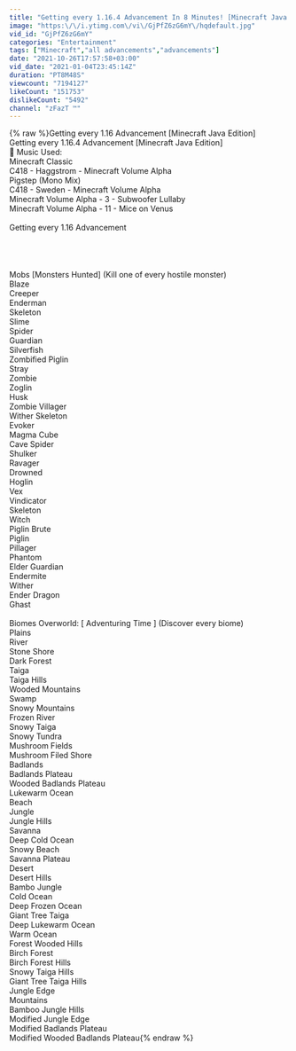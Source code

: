 ```yaml
---
title: "Getting every 1.16.4 Advancement In 8 Minutes! [Minecraft Java Edition]"
image: "https:\/\/i.ytimg.com\/vi\/GjPfZ6zG6mY\/hqdefault.jpg"
vid_id: "GjPfZ6zG6mY"
categories: "Entertainment"
tags: ["Minecraft","all advancements","advancements"]
date: "2021-10-26T17:57:58+03:00"
vid_date: "2021-01-04T23:45:14Z"
duration: "PT8M48S"
viewcount: "7194127"
likeCount: "151753"
dislikeCount: "5492"
channel: "zFazT ™"
---
```

{% raw %}Getting every 1.16 Advancement [Minecraft Java Edition]<br />Getting every 1.16.4 Advancement [Minecraft Java Edition]<br />🎵 Music Used:<br />Minecraft Classic<br />C418 - Haggstrom - Minecraft Volume Alpha<br />Pigstep (Mono Mix)<br />C418  - Sweden - Minecraft Volume Alpha<br />Minecraft Volume Alpha - 3 - Subwoofer Lullaby<br />Minecraft Volume Alpha - 11 - Mice on Venus<br /><br />Getting every 1.16 Advancement<br /><br /><br /><br /><br />Mobs [Monsters Hunted] (Kill one of every hostile monster)<br />Blaze<br />Creeper<br />Enderman<br />Skeleton<br />Slime<br />Spider<br />Guardian<br />Silverfish<br />Zombified Piglin<br />Stray<br />Zombie<br />Zoglin<br />Husk<br />Zombie Villager<br />Wither Skeleton<br />Evoker<br />Magma Cube<br />Cave Spider<br />Shulker<br />Ravager<br />Drowned<br />Hoglin<br />Vex<br />Vindicator<br />Skeleton<br />Witch<br />Piglin Brute<br />Piglin<br />Pillager<br />Phantom<br />Elder Guardian<br />Endermite<br />Wither<br />Ender Dragon<br />Ghast<br /><br />Biomes Overworld: [ Adventuring Time ] (Discover every biome)<br />Plains<br />River<br />Stone Shore<br />Dark Forest<br />Taiga<br />Taiga Hills<br />Wooded Mountains<br />Swamp<br />Snowy Mountains<br />Frozen River<br />Snowy Taiga<br />Snowy Tundra<br />Mushroom Fields<br />Mushroom Filed Shore<br />Badlands<br />Badlands Plateau<br />Wooded Badlands Plateau<br />Lukewarm Ocean<br />Beach<br />Jungle<br />Jungle Hills<br />Savanna<br />Deep Cold Ocean<br />Snowy Beach<br />Savanna Plateau<br />Desert<br />Desert Hills<br />Bambo Jungle<br />Cold Ocean<br />Deep Frozen Ocean<br />Giant Tree Taiga<br />Deep Lukewarm Ocean<br />Warm Ocean<br />Forest Wooded Hills<br />Birch Forest<br />Birch Forest Hills<br />Snowy Taiga Hills<br />Giant Tree Taiga Hills<br />Jungle Edge<br />Mountains<br />Bamboo Jungle Hills<br />Modified Jungle Edge<br />Modified Badlands Plateau<br />Modified Wooded Badlands Plateau{% endraw %}
